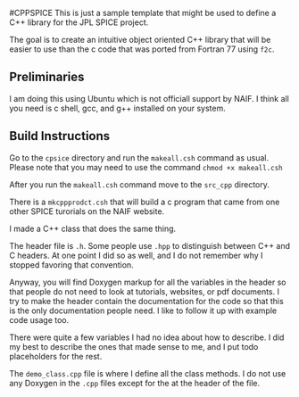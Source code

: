 # CPPSPICE
 
This is just a sample template that might be used to define a C++ library for the JPL SPICE project.

The goal is to create an intuitive object oriented C++ library that will be easier to use than the c code that was ported from Fortran 77 using `f2c`.

## Preliminaries

I am doing this using Ubuntu which is not officiall support by NAIF.
I think all you need is c shell, gcc, and g++ installed on your system.

## Build Instructions

Go to the `cpsice` directory and run the `makeall.csh` command as usual.
Please note that you may need to use the command `chmod +x makeall.csh`

After you run the `makeall.csh` command move to the `src_cpp` directory.

There is a `mkcppprodct.csh` that will build a c program that came from one other SPICE turorials on the NAIF website.

I made a C++ class that does the same thing.

The header file is `.h`.
Some people use `.hpp` to distinguish between C++ and C headers.
At one point I did so as well, and I do not remember why I stopped favoring that convention.

Anyway, you will find Doxygen markup for all the variables in the header so that people do not need to look at tutorials, websites, or pdf documents.
I try to make the header contain the documentation for the code so that this is the only documentation people need.
I like to follow it up with example code usage too.

There were quite a few variables I had no idea about how to describe.
I did my best to describe the ones that made sense to me, and I put todo placeholders for the rest.

The `demo_class.cpp` file is where I define all the class methods.
I do not use any Doxygen in the `.cpp` files except for the at the header of the file.
